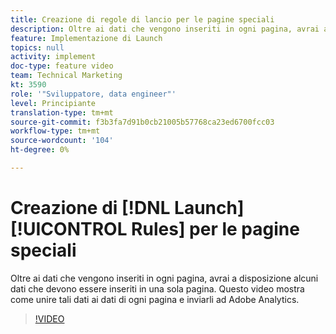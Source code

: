 ```yaml
---
title: Creazione di regole di lancio per le pagine speciali
description: Oltre ai dati che vengono inseriti in ogni pagina, avrai a disposizione alcuni dati che devono essere inseriti in una sola pagina. Questo video mostra come unire tali dati ai dati di ogni pagina e inviarli ad Adobe Analytics.
feature: Implementazione di Launch
topics: null
activity: implement
doc-type: feature video
team: Technical Marketing
kt: 3590
role: '"Sviluppatore, data engineer"'
level: Principiante
translation-type: tm+mt
source-git-commit: f3b3fa7d91b0cb21005b57768ca23ed6700fcc03
workflow-type: tm+mt
source-wordcount: '104'
ht-degree: 0%

---
```



# Creazione di [!DNL Launch] [!UICONTROL Rules] per le pagine speciali

Oltre ai dati che vengono inseriti in ogni pagina, avrai a disposizione alcuni dati che devono essere inseriti in una sola pagina. Questo video mostra come unire tali dati ai dati di ogni pagina e inviarli ad Adobe Analytics.

>[!VIDEO](https://video.tv.adobe.com/v/28770/?quality=12)
